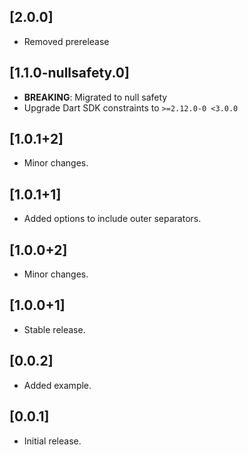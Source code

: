 ## [2.0.0]

* Removed prerelease

## [1.1.0-nullsafety.0]

* **BREAKING**: Migrated to null safety
* Upgrade Dart SDK constraints to `>=2.12.0-0 <3.0.0`

## [1.0.1+2]

* Minor changes.

## [1.0.1+1]

* Added options to include outer separators.

## [1.0.0+2]

* Minor changes.

## [1.0.0+1]

* Stable release.

## [0.0.2]

* Added example.

## [0.0.1]

* Initial release.

